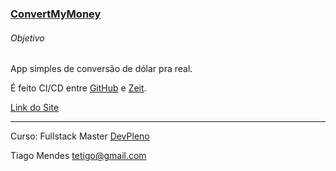 ### [ConvertMyMoney](https://convertymymoney.tetigo.now.sh "Link do Site")

###### Objetivo

App simples de conversão de dólar pra real.

É feito CI/CD entre [GitHub](https://github.com/tetigo/convertymymoney "GitHub") e [Zeit](https://zeit.co/tetigo/convertymymoney "Zeit").


[Link do Site](https://convertymymoney.tetigo.now.sh "Link do Projeto")

------------


Curso: Fullstack Master [DevPleno](https://www.devpleno.com/ "DevPleno")

Tiago Mendes tetigo@gmail.com
